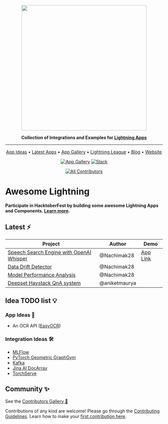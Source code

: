 <div align="center">

<img src="https://pl-flash-data.s3.amazonaws.com/assets_lightning/docs/images/logos/lightning-ai.png" width="400px">

**Collection of Integrations and Examples for [Lightning Apps](https://lightning.ai/lightning-docs/)**

______________________________________________________________________

<p align="center">
  <a href="#idea-todo-list-">App Ideas</a> •
  <a href="##latest-%EF%B8%8F">Latest Apps</a> •
  <a href="https://lightning.ai/apps">App Gallery</a> •
  <a href="https://lightning.ai/pages/ambassador-program/">Lightning League</a> •
  <a href="https://lightning.ai/pages/blog/">Blog</a> •
  <a href="https://lightning.ai/">Website</a> 
  
</p>

[![App Gallery](https://bit.ly/3xTcccO)](https://lightning.ai/apps)
[![Slack](https://img.shields.io/badge/slack-chat-green.svg?logo=slack)](https://www.pytorchlightning.ai/community)
<!-- ALL-CONTRIBUTORS-BADGE:START - Do not remove or modify this section -->
[![All Contributors](https://img.shields.io/badge/all_contributors-1-orange.svg?style=flat-square)](./CONTRIBUTORS.md)
<!-- ALL-CONTRIBUTORS-BADGE:END -->

</div>

# Awesome Lightning

**Participate in HacktoberFest by building some awesome Lightning Apps and Components. [Learn more](./docs/hacktoberfest-2022/index.md).**

## Latest ⚡️

| Project | Author | Demo |
| ------- | ------ | ----- |
|[Speech Search Engine with OpenAI Whisper](https://github.com/Nachimak28/LAI-voice-search-openai-whisper-demo) | @Nachimak28 | [App Link](https://01gdsrn3rf7qgev31g8gvea1gh.litng-ai-03.litng.ai/view/home) |
| [Data Drift Detector](https://lightning.ai/component/UX5swWI252-Data%20Drift%20Detector) | @Nachimak28 |
| [Model Performance Analysis](https://lightning.ai/component/VC3rlVI199-Model%20Performance%20Analysis) | @Nachimak28 |
| [Deepset Haystack QnA system](./src/deepset/README.md) | @aniketmaurya |


## Idea TODO list 💡

### App Ideas 🚀
* An OCR API ([EasyOCR](https://github.com/JaidedAI/EasyOCR))


### Integration Ideas 🛠
* [MLFlow](https://mlflow.org/)
* [PyTorch Geometric GraphGym](https://pytorch-geometric.readthedocs.io/en/latest/notes/graphgym.html)
* [Kafka](https://github.com/aniketmaurya/lit-pubsub)
* [Jina AI DocArray](https://github.com/jina-ai/jina)
* [TorchServe](https://pytorch.org/serve/index.html)

## Community ✨

See the [Contributors Gallery 💜](./CONTRIBUTORS.md)

Contributions of any kind are welcome! Please go through the [Contributing Guidelines](./.github/CONTRIBUTING.md). Learn how to make your [first contribution here](https://devblog.pytorchlightning.ai/quick-contribution-guide-86d977171b3a).
